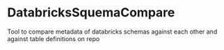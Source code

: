 # DatabricksSquemaCompare
Tool to compare metadata of databricks schemas against each other and against table definitions on repo
